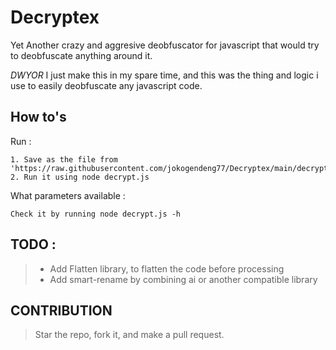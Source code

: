 # Decryptex
Yet Another crazy and aggresive deobfuscator for javascript that would try to deobfuscate anything around it.

*DWYOR* I just make this in my spare time, and this was the thing and logic i use to easily deobfuscate any javascript code.

## How to's
Run : 
```
1. Save as the file from 'https://raw.githubusercontent.com/jokogendeng77/Decryptex/main/decrypt.js'
2. Run it using node decrypt.js
```

What parameters available : 
```
Check it by running node decrypt.js -h
```

## TODO : 
> - Add Flatten library, to flatten the code before processing
> - Add smart-rename by combining ai or another compatible library

## CONTRIBUTION
> Star the repo, fork it, and make a pull request.
